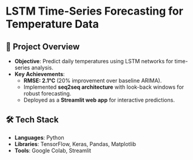 # LSTM Time-Series Forecasting for Temperature Data  

## 🎯 Project Overview  
- **Objective**: Predict daily temperatures using LSTM networks for time-series analysis.  
- **Key Achievements**:  
  - **RMSE: 2.1°C** (20% improvement over baseline ARIMA).  
  - Implemented **seq2seq architecture** with look-back windows for robust forecasting.  
  - Deployed as a **Streamlit web app** for interactive predictions.  

## 🛠️ Tech Stack  
- **Languages**: Python  
- **Libraries**: TensorFlow, Keras, Pandas, Matplotlib  
- **Tools**: Google Colab, Streamlit  

